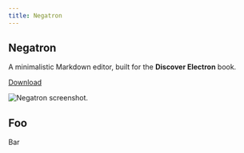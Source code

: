 ```yaml
---
title: Negatron
---
```


<section id="intro">
<div class="container">
<div class="hero hero--alt">

<div class="hero-info">

# Negatron

A minimalistic Markdown editor, built for the **Discover&nbsp;Electron** book.

<a class="button button--primary" href="#">Download</a>

</div>

<div class="hero-image">

<img src="/assets/images/screenshots/negatron.png" srcset="/assets/images/screenshots/negatron.png 1x, /assets/images/screenshots/negatron@2x.png 2x" alt="Negatron screenshot." />

</div>

</div>
</div>
</section>

<section>
<div class="container">

## Foo

Bar

</div>
</section>
